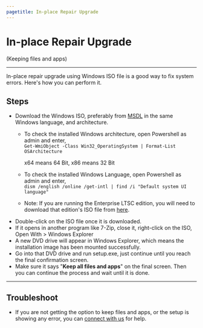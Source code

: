 ```yaml
---
pagetitle: In-place Repair Upgrade
---
```


# In-place Repair Upgrade

(Keeping files and apps)

------------------------------------------------------------------------

In-place repair upgrade using Windows ISO file is a good way to fix system errors. Here's how you can perform it.

## Steps

-   Download the Windows ISO, preferably from [MSDL](https://msdl.gravesoft.dev/) in the same Windows language, and architecture.
    -   To check the installed Windows architecture, open Powershell as admin and enter,\
        `Get-WmiObject -Class Win32_OperatingSystem | Format-List OSArchitecture`

        x64 means 64 Bit, x86 means 32 Bit

    -   To check the installed Windows Language, open Powershell as admin and enter,\
        `dism /english /online /get-intl | find /i "Default system UI language"`

    -   Note: If you are running the Enterprise LTSC edition, you will need to download that edition's ISO file from [here](genuine-installation-media.html).
-   Double-click on the ISO file once it is downloaded.
-   If it opens in another program like 7-Zip, close it, right-click on the ISO, Open With \> Windows Explorer
-   A new DVD drive will appear in Windows Explorer, which means the installation image has been mounted successfully.
-   Go into that DVD drive and run setup.exe, just continue until you reach the final confirmation screen.
-   Make sure it says "**Keep all files and apps**" on the final screen. Then you can continue the process and wait until it is done.

------------------------------------------------------------------------

## Troubleshoot

-   If you are not getting the option to keep files and apps, or the setup is showing any error, you can [connect with us](troubleshoot.html) for help.
